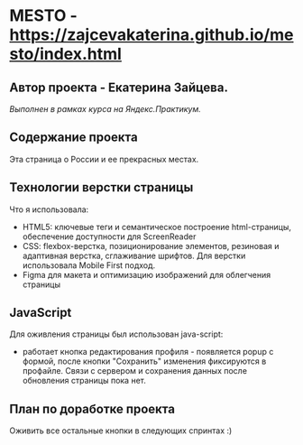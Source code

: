 # MESTO - https://zajcevakaterina.github.io/mesto/index.html
## Автор проекта - Екатерина Зайцева.
*Выполнен в рамках курса на Яндекс.Практикум.*

## Содержание проекта
Эта страница о России и ее прекрасных местах.

## Технологии верстки страницы
Что я использовала:
* HTML5: ключевые теги и семантическое построение html-страницы, обеспечение доступности для ScreenReader
* CSS: flexbox-верстка, позиционирование элементов, резиновая и адаптивная верстка, сглаживание шрифтов. Для верстки использовала Mobile First подход.
* Figma для макета и оптимизацию изображений для облегчения страницы

## JavaScript
Для оживления страницы был использован java-script:
* работает кнопка редактирования профиля - появляется popup с формой, после кнопки "Сохранить" изменения фиксируются в профайле. Связи с сервером и сохранения данных после обновления страницы пока нет.


## План по доработке проекта
Оживить все остальные кнопки в следующих спринтах :)

